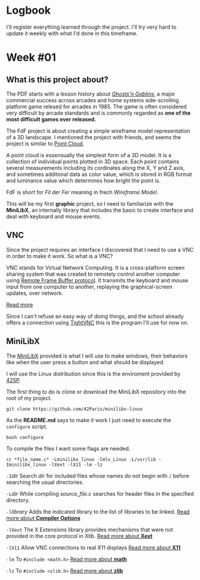 # Logbook
I'll register everything learned through the project. I'll try very hard to update it weekly with what I'd done in this timeframe.

# Week #01
## What is this project about?
The PDF starts with a lesson history about [*Ghosts'n Goblins*](https://en.wikipedia.org/wiki/Ghosts_%27n_Goblins_(video_game)), a major commercial success across arcades and home systems side-scrolling platform game relesed for arcades in 1985. The game is often considered very difficult by arcade standards and is commonly regarded as **one of the most difficult games ever released.**

The FdF project is about creating a simple wireframe model representation of a 3D landscape. I mentioned the project with friends, and seems the project is similar to [Point Cloud](https://en.wikipedia.org/wiki/Point_cloud/).

A point cloud is essensually the simplest form of a 3D  model. It is a collection of individual points plotted in 3D space. Each point contains several measurements including its cordinates along the X, Y and Z axis, and sometimes additonal data as color value, which is stored in RGB format and luminance value which determines how bright the point is.

FdF is short for *Fil der Fer* meaning in frech *Wireframe Model*.

This will be my first **graphic** project, so I need to familiarize with the **MiniLibX**, an internally library that includes the basic to create interface and deal with keyboard and mouse events.

## VNC
Since the project requires an interface I discovered that I need to use a VNC in order to make it work. So what is a VNC?

VNC stands for Virtual Network Computing. It is a cross-platform screen sharing system that was created to remotely control another computer using [Remote Frame Buffer protocol](https://en.wikipedia.org/wiki/RFB_protocol/). It transmits the keyboard and mouse input from one computer to another, replaying the graphical-screen updates, over network.

[Read more](http://www.remoteaccess.org/what-is-a-vnc/)

Since I can't refuse an easy way of doing things, and the school already offers a connection using [TightVNC](https://www.tightvnc.com/) this is the program I'll use for now on.

## MiniLibX
The [MiniLibX](https://github.com/42Paris/minilibx-linux/) provided  is what I will use to make windows, their behaviors like when the user press a button and what should be displayed.

I will use the Linux distribution since this is the enviroment provided by [42SP](https://www.42sp.org.br/).

The first thing to do is clone or download the MiniLibX repository into the root of my project.

```
git clone https://github.com/42Paris/minilibx-linux
```

As the **README.md** says to make it work I just need to execute the `configure` script.

```
bash configure
```

To compile the files I want some flags are needed.

```
cc *file_name.c* -Lminilibx_linux -lmlx_Linux -L/usr/lib -Iminilibx_linux -lXext -lX11 -lm -lz
```

`-I`*dir* Search *dir* for included files whose names do not begin with `/` before searching the usual directories.

`-L`*dir* While compiling *source_file.c* searches for header files in the specified directory.

`-l`*library* Adds the indicated library to the list of libraries to be linked. [Read more about **Compiler Options**](https://docs.oracle.com/cd/E19957-01/806-3567/cc_options.html)

`-lXext` The X Extensions library provides mechanisms that were not provided in the core protocol in Xlib. [Read more about **Xext**](http://osr507doc.sco.com/en/man/html.Xext/Intro.Xext.html/)

`-lX11` Allow VNC connections to real X11 displays [Read more about **X11** ](https://www.manpagez.com/man/3/X11::Protocol::Ext::XFIXES/)

`-lm` To `#include <math.h>` [Read more about **math**](https://linux.die.net/man/3/math/)

`-lz` To `#include <zlib.h>` [Read more about **zlib**](https://linux.die.net/man/3/zlib/)